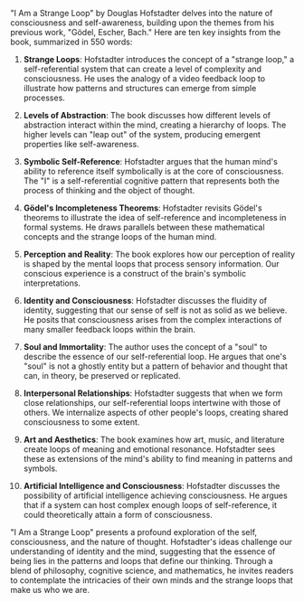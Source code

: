 "I Am a Strange Loop" by Douglas Hofstadter delves into the nature of consciousness and self-awareness, building upon the themes from his previous work, "Gödel, Escher, Bach." Here are ten key insights from the book, summarized in 550 words:

1. **Strange Loops**: Hofstadter introduces the concept of a "strange loop," a self-referential system that can create a level of complexity and consciousness. He uses the analogy of a video feedback loop to illustrate how patterns and structures can emerge from simple processes.

2. **Levels of Abstraction**: The book discusses how different levels of abstraction interact within the mind, creating a hierarchy of loops. The higher levels can "leap out" of the system, producing emergent properties like self-awareness.

3. **Symbolic Self-Reference**: Hofstadter argues that the human mind's ability to reference itself symbolically is at the core of consciousness. The "I" is a self-referential cognitive pattern that represents both the process of thinking and the object of thought.

4. **Gödel's Incompleteness Theorems**: Hofstadter revisits Gödel's theorems to illustrate the idea of self-reference and incompleteness in formal systems. He draws parallels between these mathematical concepts and the strange loops of the human mind.

5. **Perception and Reality**: The book explores how our perception of reality is shaped by the mental loops that process sensory information. Our conscious experience is a construct of the brain's symbolic interpretations.

6. **Identity and Consciousness**: Hofstadter discusses the fluidity of identity, suggesting that our sense of self is not as solid as we believe. He posits that consciousness arises from the complex interactions of many smaller feedback loops within the brain.

7. **Soul and Immortality**: The author uses the concept of a "soul" to describe the essence of our self-referential loop. He argues that one's "soul" is not a ghostly entity but a pattern of behavior and thought that can, in theory, be preserved or replicated.

8. **Interpersonal Relationships**: Hofstadter suggests that when we form close relationships, our self-referential loops intertwine with those of others. We internalize aspects of other people's loops, creating shared consciousness to some extent.

9. **Art and Aesthetics**: The book examines how art, music, and literature create loops of meaning and emotional resonance. Hofstadter sees these as extensions of the mind's ability to find meaning in patterns and symbols.

10. **Artificial Intelligence and Consciousness**: Hofstadter discusses the possibility of artificial intelligence achieving consciousness. He argues that if a system can host complex enough loops of self-reference, it could theoretically attain a form of consciousness.

"I Am a Strange Loop" presents a profound exploration of the self, consciousness, and the nature of thought. Hofstadter's ideas challenge our understanding of identity and the mind, suggesting that the essence of being lies in the patterns and loops that define our thinking. Through a blend of philosophy, cognitive science, and mathematics, he invites readers to contemplate the intricacies of their own minds and the strange loops that make us who we are.